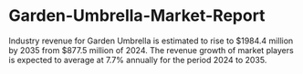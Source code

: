 # Garden-Umbrella-Market-Report
Industry revenue for Garden Umbrella is estimated to rise to $1984.4 million by 2035 from $877.5 million of 2024. The revenue growth of market players is expected to average at 7.7% annually for the period 2024 to 2035.
